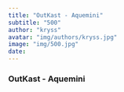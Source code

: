 ```yaml
---
title: "OutKast - Aquemini"
subtitle: "500"
author: "kryss"
avatar: "img/authors/kryss.jpg"
image: "img/500.jpg"
date:
---
```


### OutKast - Aquemini
